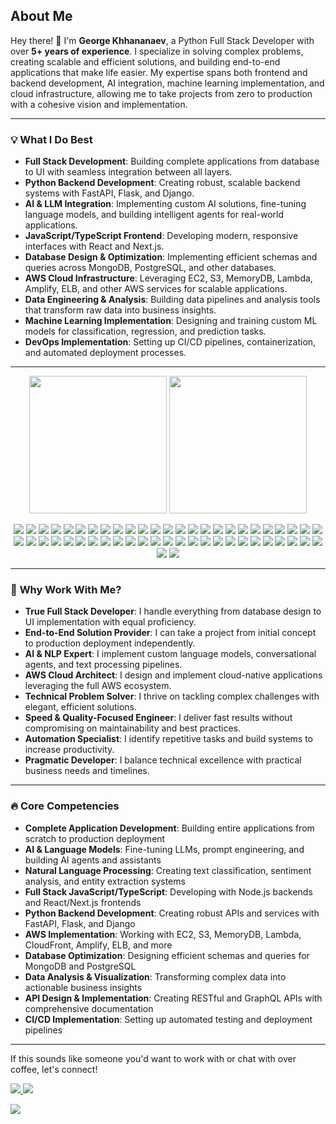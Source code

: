 ## About Me  
Hey there! 👋 I'm **George Khhananaev**, a Python Full Stack Developer with over **5+ years of experience**. I specialize in solving complex problems, creating scalable and efficient solutions, and building end-to-end applications that make life easier. My expertise spans both frontend and backend development, AI integration, machine learning implementation, and cloud infrastructure, allowing me to take projects from zero to production with a cohesive vision and implementation.

---

### 💡 **What I Do Best**  
- **Full Stack Development**: Building complete applications from database to UI with seamless integration between all layers.
- **Python Backend Development**: Creating robust, scalable backend systems with FastAPI, Flask, and Django.
- **AI & LLM Integration**: Implementing custom AI solutions, fine-tuning language models, and building intelligent agents for real-world applications.
- **JavaScript/TypeScript Frontend**: Developing modern, responsive interfaces with React and Next.js.
- **Database Design & Optimization**: Implementing efficient schemas and queries across MongoDB, PostgreSQL, and other databases.
- **AWS Cloud Infrastructure**: Leveraging EC2, S3, MemoryDB, Lambda, Amplify, ELB, and other AWS services for scalable applications.
- **Data Engineering & Analysis**: Building data pipelines and analysis tools that transform raw data into business insights.
- **Machine Learning Implementation**: Designing and training custom ML models for classification, regression, and prediction tasks.
- **DevOps Implementation**: Setting up CI/CD pipelines, containerization, and automated deployment processes.

---

<p align='center'>
  <a href="#"><img src="https://github-readme-stats-sigma-five.vercel.app/api/top-langs/?username=georgekhananaev&theme=dark" height="220"></a>
  <a href="#"><img src="https://github-readme-stats-sigma-five.vercel.app/api?username=georgekhananaev&theme=dark" height="220"></a><br>
</p>

<p align='center'>  
  <!-- Programming Languages -->
  <img src="https://img.shields.io/badge/Python-14354C?style=for-the-badge&logo=python&logoColor=white" />
  <img src="https://img.shields.io/badge/JavaScript-F7DF1E?style=for-the-badge&logo=javascript&logoColor=black" />
  <img src="https://img.shields.io/badge/TypeScript-3178C6?style=for-the-badge&logo=typescript&logoColor=white" />
  <img src="https://img.shields.io/badge/Node.js-339933?style=for-the-badge&logo=nodedotjs&logoColor=white" />

  <!-- AI & ML -->
  <img src="https://img.shields.io/badge/TensorFlow-FF6F00?style=for-the-badge&logo=tensorflow&logoColor=white" />
  <img src="https://img.shields.io/badge/PyTorch-EE4C2C?style=for-the-badge&logo=pytorch&logoColor=white" />
  <img src="https://img.shields.io/badge/Langchain-000000?style=for-the-badge&logo=chainlink&logoColor=white" />
  <img src="https://img.shields.io/badge/HuggingFace-FFD21E?style=for-the-badge&logo=huggingface&logoColor=black" />
  <img src="https://img.shields.io/badge/OpenAI_API-412991?style=for-the-badge&logo=openai&logoColor=white" />
  <img src="https://img.shields.io/badge/scikit_learn-F7931E?style=for-the-badge&logo=scikit-learn&logoColor=white" />
  <img src="https://img.shields.io/badge/Pandas-150458?style=for-the-badge&logo=pandas&logoColor=white" />
  <img src="https://img.shields.io/badge/NumPy-013243?style=for-the-badge&logo=numpy&logoColor=white" />
  <img src="https://img.shields.io/badge/spaCy-09A3D5?style=for-the-badge&logo=spacy&logoColor=white" />

  <!-- Frameworks -->
  <img src="https://img.shields.io/badge/React-20232A?style=for-the-badge&logo=react&logoColor=61DAFB" />
  <img src="https://img.shields.io/badge/Next.js-000000?style=for-the-badge&logo=next.js&logoColor=white" />
  <img src="https://img.shields.io/badge/FastAPI-009688?style=for-the-badge&logo=fastapi&logoColor=white" />
  <img src="https://img.shields.io/badge/Flask-000000?style=for-the-badge&logo=flask&logoColor=white" />
  <img src="https://img.shields.io/badge/Django-092E20?style=for-the-badge&logo=django&logoColor=white" />
  <img src="https://img.shields.io/badge/GraphQL-E10098?style=for-the-badge&logo=graphql&logoColor=white" />
  <img src="https://img.shields.io/badge/Express.js-000000?style=for-the-badge&logo=express&logoColor=white" />

  <!-- Databases -->
  <img src="https://img.shields.io/badge/PostgreSQL-336791?style=for-the-badge&logo=postgresql&logoColor=white" />
  <img src="https://img.shields.io/badge/MySQL-4479A1?style=for-the-badge&logo=mysql&logoColor=white" />
  <img src="https://img.shields.io/badge/MongoDB-47A248?style=for-the-badge&logo=mongodb&logoColor=white" />
  <img src="https://img.shields.io/badge/Redis-D82C20?style=for-the-badge&logo=redis&logoColor=white" />
  <img src="https://img.shields.io/badge/Elasticsearch-005571?style=for-the-badge&logo=elasticsearch&logoColor=white" />

  <!-- Web Scraping -->
  <img src="https://img.shields.io/badge/Selenium-43B02A?style=for-the-badge&logo=selenium&logoColor=white" />
  <img src="https://img.shields.io/badge/BeautifulSoup-59666C?style=for-the-badge&logo=python&logoColor=white" />
  <img src="https://img.shields.io/badge/Scrapy-11A617?style=for-the-badge&logo=python&logoColor=white" />
  <img src="https://img.shields.io/badge/Playwright-2EAD33?style=for-the-badge&logo=playwright&logoColor=white" />
  
  <!-- CI/CD and DevOps -->
  <img src="https://img.shields.io/badge/Docker-2496ED?style=for-the-badge&logo=docker&logoColor=white" />
  <img src="https://img.shields.io/badge/GitLab%20CI/CD-FC6D26?style=for-the-badge&logo=gitlab&logoColor=white" />
  <img src="https://img.shields.io/badge/GitHub%20Actions-2088FF?style=for-the-badge&logo=githubactions&logoColor=white" />
  <img src="https://img.shields.io/badge/Proxmox-DC382D?style=for-the-badge&logo=proxmox&logoColor=white" />
  
  <!-- AWS -->
  <img src="https://img.shields.io/badge/AWS-232F3E?style=for-the-badge&logo=amazonaws&logoColor=white" />
  <img src="https://img.shields.io/badge/Amazon%20S3-569A31?style=for-the-badge&logo=amazons3&logoColor=white" />
  <img src="https://img.shields.io/badge/AWS%20Lambda-FF9900?style=for-the-badge&logo=awslambda&logoColor=white" />
  <img src="https://img.shields.io/badge/Amazon%20EC2-FF9900?style=for-the-badge&logo=amazonec2&logoColor=white" />
  <img src="https://img.shields.io/badge/Amazon%20CloudFront-8C4FFF?style=for-the-badge&logo=amazon&logoColor=white" />
  <img src="https://img.shields.io/badge/AWS%20Amplify-FF9900?style=for-the-badge&logo=awsamplify&logoColor=white" />
  <img src="https://img.shields.io/badge/Elastic%20Load%20Balancing-FF9900?style=for-the-badge&logo=amazonaws&logoColor=white" />
  <img src="https://img.shields.io/badge/Amazon%20DynamoDB-4053D6?style=for-the-badge&logo=amazondynamodb&logoColor=white" />
  <img src="https://img.shields.io/badge/Amazon%20MemoryDB-4285F4?style=for-the-badge&logo=amazonaws&logoColor=white" />

  <!-- Automation and Testing -->
  <img src="https://img.shields.io/badge/Cypress-17202C?style=for-the-badge&logo=cypress&logoColor=white" />
  <img src="https://img.shields.io/badge/Pytest-0A9EDC?style=for-the-badge&logo=python&logoColor=white" />

  <!-- Operating Systems -->
  <img src="https://img.shields.io/badge/Linux-FCC624?style=for-the-badge&logo=linux&logoColor=black" />
  <img src="https://img.shields.io/badge/Ubuntu-E95420?style=for-the-badge&logo=ubuntu&logoColor=white" />
  <img src="https://img.shields.io/badge/macOS-000000?style=for-the-badge&logo=apple&logoColor=white" />

  <!-- Tools -->
  <img src="https://img.shields.io/badge/Git-F05032?style=for-the-badge&logo=git&logoColor=white" />
  <img src="https://img.shields.io/badge/JetBrains-000000?style=for-the-badge&logo=jetbrains&logoColor=white" />
  <img src="https://img.shields.io/badge/Swagger-85EA2D?style=for-the-badge&logo=swagger&logoColor=black" />
  <img src="https://img.shields.io/badge/Postman-FF6C37?style=for-the-badge&logo=postman&logoColor=white" />
  <img src="https://img.shields.io/badge/Grafana-F46800?style=for-the-badge&logo=grafana&logoColor=white" />
</p>

---

### 🌟 **Why Work With Me?** 
- **True Full Stack Developer**: I handle everything from database design to UI implementation with equal proficiency.
- **End-to-End Solution Provider**: I can take a project from initial concept to production deployment independently.
- **AI & NLP Expert**: I implement custom language models, conversational agents, and text processing pipelines.
- **AWS Cloud Architect**: I design and implement cloud-native applications leveraging the full AWS ecosystem.
- **Technical Problem Solver**: I thrive on tackling complex challenges with elegant, efficient solutions.
- **Speed & Quality-Focused Engineer**: I deliver fast results without compromising on maintainability and best practices.
- **Automation Specialist**: I identify repetitive tasks and build systems to increase productivity.
- **Pragmatic Developer**: I balance technical excellence with practical business needs and timelines.

---

### 🔥 **Core Competencies**
- **Complete Application Development**: Building entire applications from scratch to production deployment
- **AI & Language Models**: Fine-tuning LLMs, prompt engineering, and building AI agents and assistants
- **Natural Language Processing**: Creating text classification, sentiment analysis, and entity extraction systems
- **Full Stack JavaScript/TypeScript**: Developing with Node.js backends and React/Next.js frontends
- **Python Backend Development**: Creating robust APIs and services with FastAPI, Flask, and Django
- **AWS Implementation**: Working with EC2, S3, MemoryDB, Lambda, CloudFront, Amplify, ELB, and more
- **Database Optimization**: Designing efficient schemas and queries for MongoDB and PostgreSQL
- **Data Analysis & Visualization**: Transforming complex data into actionable business insights
- **API Design & Implementation**: Creating RESTful and GraphQL APIs with comprehensive documentation
- **CI/CD Implementation**: Setting up automated testing and deployment pipelines

---

If this sounds like someone you'd want to work with or chat with over coffee, let's connect!  

<a href="https://www.linkedin.com/in/georgekhananaev/">
  <img src="https://img.shields.io/badge/LinkedIn-0077B5?style=for-the-badge&logo=linkedin&logoColor=white" />
</a>
<a href="mailto:george.khananaev@gmail.com">
  <img src="https://img.shields.io/badge/Gmail-D14836?style=for-the-badge&logo=gmail&logoColor=white" />
</a>

<a href="https://visitorbadge.io/status?path=https%3A%2F%2Fgithub.com%2Fgeorgekhananaev"><img src="https://api.visitorbadge.io/api/visitors?path=https%3A%2F%2Fgithub.com%2Fgeorgekhananaev&countColor=%23263759" /></a>
